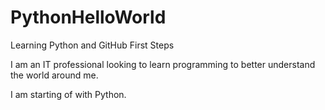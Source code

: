 # PythonHelloWorld
Learning Python and GitHub First Steps

I am an IT professional looking to learn programming to better understand the world around me.

I am starting of with Python.